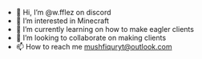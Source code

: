 - 👋 Hi, I’m @w.fflez on discord
- 👀 I’m interested in Minecraft
- 🌱 I’m currently learning on how to make eagler clients
- 💞️ I’m looking to collaborate on making clients
- 📫 How to reach me mushfiquryt@outlook.com

<!---
JaidenAnimates/JaidenAnimates is a ✨ special ✨ repository because its `README.md` (this file) appears on your GitHub profile.
You can click the Preview link to take a look at your changes.
--->
